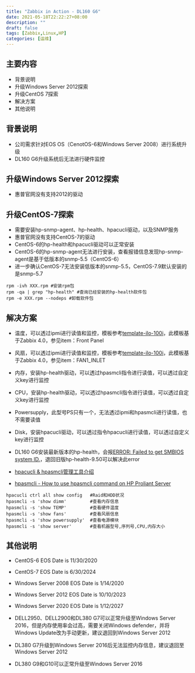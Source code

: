 ```yaml
---
title: "Zabbix in Action - DL160 G6"
date: 2021-05-18T22:22:27+08:00
description: ""
draft: false
tags: [Zabbix,Linux,HP]
categories: [运维]
---
```


主要内容
---
- 背景说明
- 升级Windows Server 2012探索
- 升级CentOS 7探索
- 解决方案
- 其他说明

<!--more-->

背景说明
---
- 公司需求针对EOS OS（CenotOS-6和Windows Server 2008）进行系统升级
- DL160 G6升级系统后无法进行硬件监控

升级Windows Server 2012探索
---
- 惠普官网没有支持2012的驱动

升级CentOS-7探索
---
- 需要安装hp-snmp-agent、hp-health、hpacucli驱动，以及SNMP服务
- 惠普官网没有支持CentOS-7的驱动
- CentOS-6的hp-health和hpacucli驱动可以正常安装
- CentOS-6的hp-snmp-agent无法进行安装，查看报错信息发现hp-snmp-agent是基于低版本的snmp-5.5（CentOS-6）
- 进一步确认CentOS-7无法安装低版本的snmp-5.5，CentOS-7.9默认安装的是snmp-5.7

```shell
rpm -ivh XXX.rpm #安装rpm包
rpm -qa | grep "hp-health" #查询已经安装的hp-health软件包
rpm -e XXX.rpm --nodeps #卸载软件包
```

解决方案
---
- 温度，可以透过ipmi进行读值和监控，模板参考[template-ilo-100i](https://share.zabbix.com/cat-server-hardware/hp/template-server-hp-ilo100i-ipmi)，此模板基于Zabbix 4.0，参见item：Front Panel
- 风扇，可以透过ipmi进行读值和监控，模板参考[template-ilo-100i](https://share.zabbix.com/cat-server-hardware/hp/template-server-hp-ilo100i-ipmi)，此模板基于Zabbix 4.0，参见item：FAN1_INLET
- 内存，安装hp-health驱动，可以透过hpasmcli指令进行读值，可以透过自定义key进行监控
- CPU，安装hp-health驱动，可以透过hpasmcli指令进行读值，可以透过自定义key进行监控
- Powersupply，此型号PS只有一个，无法透过ipmi和hpasmcli进行读值，也不需要读值
- Disk，安装hpacucli驱动，可以透过指令hpacucli进行读值，可以透过自定义key进行监控

- DL160 G6安装最新版本的hp-health，会报[ERROR: Failed to get SMBIOS system ID.](https://community.hpe.com/t5/System-Administration/hpasmcli-not-working-after-update-to-Debian-Jessie-8-7/m-p/6942203#M54944)，退回旧版hp-health-9.50可以解决此error

- [hpacucli & hpasmcli管理工具介绍](http://www.361way.com/hpacucli/5890.html)
- [hpasmcli - How to use hpasmcli command on HP Proliant Server](https://cmdref.net/hardware/proliant/hpasmcli.html)

```shell
hpacucli ctrl all show config   #Raid和HDD状况
hpasmcli -s 'show dimm'         #查看内存信息
hpasmcli -s 'show TEMP'         #查看硬件温度
hpasmcli -s 'show fans'         #查看风扇信息
hpasmcli -s 'show powersupply'  #查看电源模块
hpasmcli -s 'show server'       #查看机器型号,序列号,CPU,内存大小
```

其他说明
---
- CentOS-6 EOS Date is 11/30/2020
- CentOS-7 EOS Date is 6/30/2024
- Windows Server 2008 EOS Date is 1/14/2020
- Windows Server 2012 EOS Date is 10/10/2023
- Windows Server 2020 EOS Date is 1/12/2027

- DELL2950、DELL2900和DL380 G7可以正常升级至Windows Server 2016，但是内存使用率会过高，需要关闭Windows defender，并将Windows Update改为手动更新，建议退回到Windows Server 2012
- DL380 G7升级到Windows Server 2016后无法监控内存信息，建议退回至Windows Server 2012
- DL380 G9和G10可以正常升级至Windows Server 2016